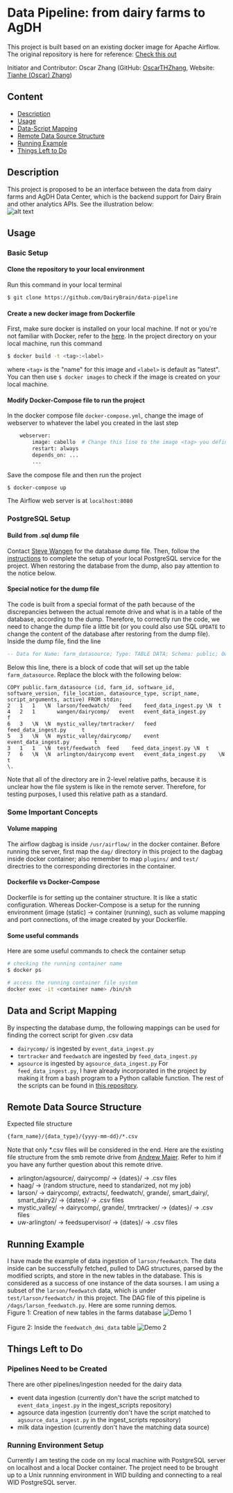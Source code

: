 # Data Pipeline: from dairy farms to AgDH
This project is built based on an existing docker image for Apache Airflow. 
The original repository is here for reference: 
[Check this out](https://github.com/puckel/docker-airflow)

Initiator and Contributor: 
Oscar Zhang 
(GitHub: [OscarTHZhang](https://github.com/OscarTHZhang), Website: [Tianhe (Oscar) Zhang](https://oscarthzhang.github.io/))

## Content
* [Description](#Description) 
* [Usage](#Usage) 
* [Data-Script Mapping](#Data-and-Script-Mapping)
* [Remote Data Source Structure](#Remote-Data-Source-Structure)
* [Running Example](#Running-Example)
* [Things Left to Do](#Things-Left-to-Do)

## Description
This project is proposed to be an interface between the data from dairy farms
and AgDH Data Center, which is the backend support for Dairy Brain and other analytics
APIs. See the illustration below: <br />
![alt text](flowchart.png "Dairy Brain Backend Overall Architecture")
 
## Usage
### Basic Setup
#### Clone the repository to your local environment
Run this command in your local terminal
```bash
$ git clone https://github.com/DairyBrain/data-pipeline
```
#### Create a new docker image from Dockerfile
First, make sure docker is installed on your local machine. 
If not or you're not familiar with Docker, refer to the [here](https://www.docker.com/get-started).
In the project directory on your local machine, run this command
```bash
$ docker build -t <tag>:<label>
```
where `<tag>` is the "name" for this image and `<label>` is default as "latest". You can then
use `$ docker images` to check if the image is created on your local machine. <br />

#### Modify Docker-Compose file to run the project 
In the docker compose file `docker-compose.yml`, change the image of webserver to whatever the label you created in the 
last step 
```bash
    webserver:
        image: cabello  # Change this line to the image <tag> you defined above
        restart: always
        depends_on: ...
        ...
```
Save the compose file and then run the project
```bash
$ docker-compose up
```
The Airflow web server is at `localhost:8080`
### PostgreSQL Setup
#### Build from .sql dump file
Contact [Steve Wangen](https://github.com/blue442) for the database dump file. 
Then, follow the [instructions](https://docs.google.com/document/d/17KATPtoOBHbVwZZ0HqmdPmrg-UV-6QlhttgVKIaiJ7Q/edit?usp=sharing)
to complete the setup of your local PostgreSQL service for the project. When restoring the database from the dump, also
pay attention to the notice below.

#### Special notice for the dump file
The code is built from a special format of the path because of the discrepancies between the actual remote drive and what 
is in a table of the database, according to the dump. Therefore, to correctly run the code, we need to change the dump file
a little bit (or you could also use SQL `UPDATE` to change the content of the database after restoring from the dump file).
Inside the dump file, find the line 
```sql
-- Data for Name: farm_datasource; Type: TABLE DATA; Schema: public; Owner: dairybrain
```
Below this line, there is a block of code that will set up the table `farm_datasource`. Replace the block with the following 
below:
```postgresql
COPY public.farm_datasource (id, farm_id, software_id, software_version, file_location, datasource_type, script_name, script_arguments, active) FROM stdin;
2	1	1	\N	larson/feedwatch/	feed	feed_data_ingest.py	\N	t
4	2	1		wangen/dairycomp/	event	event_data_ingest.py		f
6	3	\N	\N	mystic_valley/tmrtracker/	feed	feed_data_ingest.py		t
5	3	\N	\N	mystic_valley/dairycomp/	event	event_data_ingest.py		t
3	1	1	\N	test/feedwatch	feed	feed_data_ingest.py	\N	t
7	6	\N	\N	arlington/dairycomp	event	event_data_ingest.py	\N	t
\.
```
Note that all of the directory are in 2-level relative paths, because it is unclear how the file system is like in the remote server.
Therefore, for testing purposes, I used this relative path as a standard.

### Some Important Concepts
#### Volume mapping
The airflow dagbag is inside `/usr/airflow/` in the docker container. Before running the server, first map the `dag/` directory
in this project to the dagbag inside docker container; also remember to map `plugins/` and `test/` directries to the corresponding
directories in the container.

#### Dockerfile vs Docker-Compose
Dockerfile is for setting up the container structure. It is like a static configuration.
Whereas Docker-Compose is a setup for the running environment (image (static) -> container (running), such as volume mapping and port connections, 
of the image created by your Dockerfile.

#### Some useful commands
Here are some useful commands to check the container setup
```bash
# checking the running container name
$ docker ps

# access the running container file system
docker exec -it <container name> /bin/sh 
```

## Data and Script Mapping
By inspecting the database dump, the following mappings can be used for finding the correct script for given .csv data
* `dairycomp/` is ingested by `event_data_ingest.py`
* `tmrtracker` and `feedwatch` are ingested by `feed_data_ingest.py`	
* `agsource` is ingested by `agsource_data_ingest.py`
For `feed_data_ingest.py`, I have already incorporated in the project by making it from a bash program to a Python callable
function. The rest of the scripts can be found in [this repository](https://github.com/DairyBrain/ingest_scripts/tree/master/python).

## Remote Data Source Structure
Expected file structure
```bash
{farm_name}/{data_type}/{yyyy-mm-dd}/*.csv
```
Note that only *.csv files will be considered in the end.
Here are the existing file structure from the smb remote drive from [Andrew Maier](https://dairybrain.wisc.edu/staff/maier-andrew/).
Refer to him if you have any further question about this remote drive.
* arlington/agsource/, dairycomp/ -> {dates}/ -> .csv files
* haag/ -> (random structure, need to standarized, not my job)
* larson/ -> dairycomp/, extracts/, feedwatch/, grande/, smart_dairy/, smart_dairy2/ -> {dates}/ -> .csv files
* mystic_valley/ -> dairycomp/, grande/, tmrtracker/ -> {dates}/ -> .csv files
* uw-arlington/ -> feedsupervisor/ -> {dates}/ -> .csv files

## Running Example
I have made the example of data ingestion of `larson/feedwatch`. The data inside can be successfully fetched, pulled to 
DAG structures, parsed by the modified scripts, and store in the new tables in the database. This is considered as a 
success of one instance of the data sourses. I am using a subset of the `larson/feedwatch` data, which is under `test/larson/feedwatch/`
in this project. The DAG file of this pipeline is `/dags/larson_feedwatch.py`. Here are some running demos. <br />
Figure 1: Creation of new tables in the farms database
![Demo 1](demo_1.png "Creation of two new tables from feedwatch data")
<br>
<br>
Figure 2: Inside the `feedwatch_dmi_data` table
![Demo 2](demo_2.png "Details in one of the tables created")

## Things Left to Do
### Pipelines Need to be Created
There are other pipelines/ingestion needed for the dairy data
* event data ingestion (currently don't have the script matched to `event_data_ingest.py` in the ingest_scripts repository)
* agsource data ingestion (currently don't have the script matched to `agsource_data_ingest.py` in the ingest_scripts repository)
* milk data ingestion (currently don't have the matching data source)

### Running Environment Setup
Currently I am testing the code on my local machine with PostgreSQL server on localhost and a local Docker container. The
project need to be brought up to a Unix runnning environment in WID building and connecting to a real WID PostgreSQL server.
